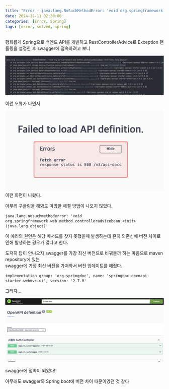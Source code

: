 ```yaml
---
title: "Error - java.lang.NoSuchMethodError: 'void org.springframework.web.method.ControllerAdviceBean.<init>(java.lang.Object)' 오류 해결"
date: 2024-12-11 02:30:00 
categories: [Error, Spring]
tags: [error, solved, spring]   
---
```


평화롭게 Spring으로 백엔드 API를 개발하고 RestControllerAdvice로 Exception 핸들링을 설정한 후 swagger에 접속하려고 보니

![error](/assets/img/swagger_error.png)

이런 오류가 나면서

![errorui](/assets/img/swagger-ui-error.png)
이런 화면이 나왔다.

아무리 구글링을 해봐도 마땅한 해결 방법이 나오지 않았다.

```
java.lang.nosuchmethoderror: 'void org.springframework.web.method.controlleradvicebean.<init>(java.lang.object)'
```
이 에러의 원인은 해당 메서드를 찾지 못했을때 발생하는데 흔히 의존성에 버전 차이로 인해 발생하는 경우가 많다고 한다.

도저히 답이 안나오자 swagger를 가장 최신 버전으로 바꿔볼까 하는 마음으로 maven repository에 있는<br>
swagger에 가장 최신 버전을 가져와서 버전 업데이트를 해줬다.

```
implementation group: 'org.springdoc', name: 'springdoc-openapi-starter-webmvc-ui', version: '2.7.0'
```

그러자...

![solved](/assets/img/swagger-error-solved.png)

swagger에 접속이 되었다!!

아무래도 swagger와 Spring boot에 버전 차이 때문이였던 것 같다
